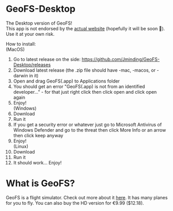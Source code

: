 # GeoFS-Desktop
The Desktop version of GeoFS!<br>
This app is not endorsed by the [actual website](https://geo-fs.com/geofs.php) (hopefully it will be soon 🙂).  Use it at your own risk.

How to install:<br>
(MacOS)
1. Go to latest release on the side: https://github.com/Jminding/GeoFS-Desktop/releases
2. Download latest release (the .zip file should have -mac, -macos, or -darwin in it)
3. Open and drag GeoFS(.app) to Applications folder
4. You should get an error "GeoFS(.app) is not from an identified developer..." - for that just right click then click open and click open again
5. Enjoy!
<br>(Windows)
1. Download
2. Run it
3. If you get a security error or whatever just go to Microsoft Antivirus of Windows Defender and go to the threat then click More Info or an arrow then click keep anyway
4. Enjoy!
<br>(Linux)
1. Download
2. Run it
3. It should work... Enjoy!

# What is GeoFS?
GeoFS is a flight simulator.  Check out more about it [here](https://geo-fs.com).
It has many planes for you to fly.  You can also buy the HD version for €9.99 ($12.18).
